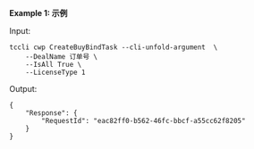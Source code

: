 **Example 1: 示例**



Input: 

```
tccli cwp CreateBuyBindTask --cli-unfold-argument  \
    --DealName 订单号 \
    --IsAll True \
    --LicenseType 1
```

Output: 
```
{
    "Response": {
        "RequestId": "eac82ff0-b562-46fc-bbcf-a55cc62f8205"
    }
}
```

